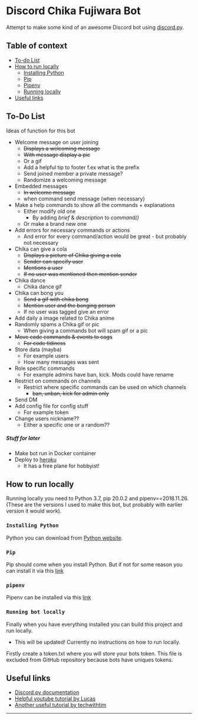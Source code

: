 # Discord Chika Fujiwara Bot
Attempt to make some kind of an awesome Discord bot using [discord.py](https://discordpy.readthedocs.io/en/latest/).

## Table of context 
- [To-do List](#to-do-list)
- [How to run locally](#how-to-run-locally)
    - [Installing Python](#installing-python)
    - [Pip](#pip)
    - [Pipenv](#pipenv)
    - [Running locally](#running-bot-locally)
- [Useful links](#useful-links)

## To-Do List
Ideas of function for this bot

* Welcome message on user joining  
    * ~~Displays a welcoming message~~ 
    * ~~With message display a pic~~ 
    * Or a gif
    * Add a helpful tip to footer f.ex what is the prefix
    * Send joined member a private message? 
    * Randomize a welcoming message
* Embedded messages
    * ~~In welcome message~~
    * when command send message (when necessary)
* Make a help commands to show all the commands + explanations
    * Either modify old one
        * By adding *brief* & *description* to *command()*
    * Or make a brand new one
* Add errors for necessary commands or actions
    * And error for every command/action would be great - but probably not necessary
* Chika can give a cola
    * ~~Displays a picture of Chika giving a cola~~ 
    * ~~Sender can specify user~~
    * ~~Mentions a user~~
    * ~~If no user was mentioned then mention sender~~
* Chika dance
    * Chika dance gif
* Chika can bong you
    * ~~Send a gif with chika bong~~
    * ~~Mention user and the bonging person~~
    * If no user was tagged give an error
* Add daily a image related to Chika anime
* Randomly spams a Chika gif or pic
    * When giving a commands bot will spam gif or a pic
* ~~Move code commands & events to cogs~~
    * ~~For code tidiness~~
* Store data (mayba)
    * For example users
    * How many messages was sent
* Role specific commands
    * For example admins have ban, kick. Mods could have rename
* Restrict on commands on channels
    * Restrict where specific commands can be used on which channels
        * ~~ban, unban, kick for admin only~~
* Send DM
* Add config file for config stuff
    * For example token
* Change users nickname??
    * Either a specific one or a random??


##### Stuff for later
* Make bot run in Docker container
* Deploy to [heroku](https://www.heroku.com/)
    * It has a free plane for hobbyist!
    
## How to run locally
Running locally you need to Python 3.7, pip 20.0.2 and pipenv==2018.11.26. (These are the versions I used to make
 this bot, but probably with earlier version it would work).

### `Installing Python`  
Python you can download from [Python website](https://www.python.org/downloads/).

### `Pip`  
Pip should come when you install Python. But if not for some reason you can install it via this [link](https://pip.pypa.io/en/stable/installing/)

### `pipenv`  
Pipenv can be installed via this [link](https://pipenv-fork.readthedocs.io/en/latest/install.html#pragmatic-installation-of-pipenv)

### `Running bot locally`  
Finally when you have everything installed you can build this project and run locally. 
* This will be updated! Currently no instructions on how to run locally.

Firstly create a token.txt where you will store your bots token. This file is excluded from GitHub repository because
 bots have uniques tokens.  
## Useful links
* [Discord.py documentation](https://discordpy.readthedocs.io/en/latest/)
* [Helpful youtube tutorial by Lucas](https://www.youtube.com/watch?v=nW8c7vT6Hl4&list=PLW3GfRiBCHOhfVoiDZpSz8SM_HybXRPzZ)
* [Another useful tutorial by techwithtim](https://techwithtim.net/tutorials/discord-py/)
---
